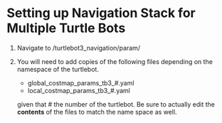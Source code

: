 # Setting up Navigation Stack for Multiple Turtle Bots

1. Navigate to /turtlebot3_navigation/param/

2. You will need to add copies of the following files depending on the namespace of the turtlebot. 
    * global_costmap_params_tb3_#.yaml
    * local_costmap_params_tb3_#.yaml

    given that # the number of the turtlebot. Be sure to actually edit the **contents** of the files to match the name space as well.
